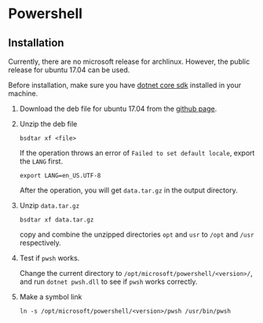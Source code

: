 # Powershell

## Installation
Currently, there are no microsoft release for archlinux. However, the public release for ubuntu 17.04 can be used.

Before installation, make sure you have [dotnet core sdk](https://www.archlinux.org/packages/community/any/dotnet-sdk/) installed in your machine.

1. Download the deb file for ubuntu 17.04 from the [github page](https://github.com/PowerShell/PowerShell/releases).

2. Unzip the deb file

    `bsdtar xf <file>`

    If the operation throws an error of `Failed to set default locale`, export the `LANG` first.
    
    `export LANG=en_US.UTF-8`

    After the operation, you will get `data.tar.gz` in the output directory.
3. Unzip `data.tar.gz`
    
    `bsdtar xf data.tar.gz`

    copy and combine the unzipped directories `opt` and `usr` to `/opt` and `/usr` respectively.

4. Test if `pwsh` works.
    
    Change the current directory to `/opt/microsoft/powershell/<version>/`, and run `dotnet pwsh.dll` to see if `pwsh` works correctly.

5. Make a symbol link

    `ln -s /opt/microsoft/powershell/<version>/pwsh /usr/bin/pwsh`
